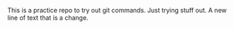 This is a practice repo to try out git commands. Just trying stuff out.
A new line of text that is a change.  
